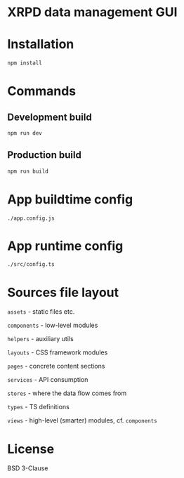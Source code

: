 # XRPD data management GUI

# Installation

```sh
npm install
```

# Commands

## Development build

```sh
npm run dev
```

## Production build

```sh
npm run build
```

# App buildtime config

`./app.config.js`

# App runtime config

`./src/config.ts`

# Sources file layout

`assets` - static files etc.

`components` - low-level modules

`helpers` - auxiliary utils

`layouts` - CSS framework modules

`pages` - concrete content sections

`services` - API consumption

`stores` - where the data flow comes from

`types` - TS definitions

`views` - high-level (smarter) modules, cf. `components`

# License

BSD 3-Clause

